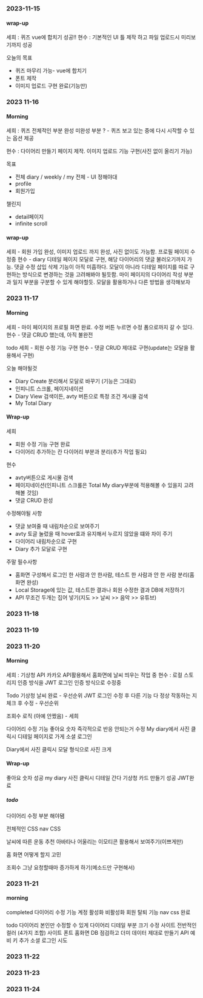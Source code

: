 ### 2023-11-15


#### wrap-up
세희 : 퀴즈 vue에 합치기 성공!! 
현수 : 기본적인 UI 틀 제작 하고  파일 업로드시 미리보기까지 성공

오늘의 목표
- 퀴즈 마무리 가능- vue에 합치기
- 폰트 제작
- 이미지 업로드 구현 완료(기능만)

### 2023 11-16

#### Morning

세희 : 퀴즈 전체적인 부분 완성
미완성 부분 ? - 퀴즈 보고 있는 중에 다시 시작할 수 있는 옵션 제공

현수 : 다이어리 만들기 페이지 제작. 이미지 업로드 기능 구현(사진 없이 올리기 가능)

목표
- 전체 diary / weekly / my 전체 - UI 정해야대
- profile
- 회원가입

챌린지
- detail페이지
- infinite scroll  

#### wrap-up
세희 - 회원 가입 완성, 이미지 업로드 까지 완성, 사진 없이도 가능함. 프로필 페이지 수정중
현수 - diary 디테일 페이지 모달로 구현, 해당 다이어리의 댓글 불러오기까지 가능. 
댓글 수정 삽입 삭제 기능이 아직 미흡하다. 모달이 아니라 디테일 페이지를 따로 구현하는 방식으로 변경하는 것을 고려해봐야 될듯함. 마이 페이지의 다이어리 작성 부분과 일지 부분을 구분할 수 있게 해야할듯. 모달을 활용하거나 다른 방법을 생각해보자



### 2023 11-17

#### Morning
세희 - 마이 페이지의 프로필 화면 완료. 수정 버튼 누르면 수정 폼으로까지 갈 수 있다.
현수 - 댓글 CRUD 했는데, 아직 불완전

todo
세희 - 회원 수정 기능 구현
현수 - 댓글 CRUD 제대로 구현(update는 모달을 활용해서 구현)

오늘 해야될것
- Diary Create 분리해서 모달로 바꾸기 (기능은 그대로)
- 인피니트 스크롤, 페이지네이션
- Diary View 검색이든, avty 버튼으로 특정 조건 게시물 검색
- My Total Diary

#### Wrap-up

세희
- 회원 수정 기능 구현 완료
- 다이어리 추가하는 칸 다이어리 부분과 분리(추가 작업 필요)

현수
- avty버튼으로 게시물 검색
- 페이지네이션(인피니트 스크롤은 Total My diary부분에 적용해볼 수 있을지 고려해볼 것임)
- 댓글 CRUD 완성

수정해야될 사항
- 댓글 보여줄 때 내림차순으로 보여주기
- avty 토글 눌렀을 때 hover효과 유지해서 누르지 않았을 떄와 차이 주기
- 다이어리 내림차순으로 구현
- Diary 추가 모달로 구현

주말 필수사항
- 홈화면 구성해서 로그인 한 사람과 안 한사람, 테스트 한 사람과 안 한 사람 분리(홈화면 완성)
- Local Storage에 있는 값, 테스트한 결과나 회원 수정한 결과 DB에 저장하기
- API 무조건 두개는 집어 넣기(지도 >> 날씨 >> 음악 >> 유튜브)

### 2023 11-18


### 2023 11-19


### 2023 11-20

#### Morning
세희 : 기상청 API 카카오 API활용해서 홈화면에 날씨 띄우는 작업 중
현수 : 로컬 스토리지 인증 방식을 JWT 로그인 인증 방식으로 수정중

Todo
기상청 날씨 완료 - 우선순위
JWT 로그인 수정 후 다른 기능 다 정상 작동하는 지 체크 후 수정 - 우선순위

조회수 로직 (아예 안짰음) - 세희

다이어리 수정 기능
좋아요 숫자 즉각적으로 반응 안되는거 수정
My diary에서 사진 클릭시 디테일 페이지로 가게
소셜 로그인




Diary에서 사진 클릭시 모달 형식으로 사진 크게


#### Wrap-up

좋아요 숫자 성공
my diary 사진 클릭시 디테일 간다
기상청 카드 만들기 성공
JWT완료


##### todo

다이어리 수정 부분 해야됌

전체적인 CSS
nav CSS

날씨에 따른 운동 추천 아바타나 어울리는 이모티콘 활용해서 보여주기(이쁘게만)

홈 화면 어떻게 할지 고민

조회수 그냥 요청할때마 증가하게 하기(메소드만 구현해서)




### 2023 11-21


#### morning
completed
다이어리 수정 기능
계정 활성화 비활성화 회원 탈퇴 기능
nav css 완료

todo
다이어리 본인만 수정할 수 있게
다이어리 디테일 부분 크기 수정
사이트 전반적인 컬러 (4가지 조합)
사이트 폰트
홈화면
DB 점검하고 더미 데이터 제대로 만들기
API 예비 키 추가
소셜 로그인 시도



### 2023 11-22


### 2023 11-23


### 2023 11-24